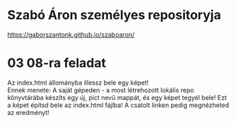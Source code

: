 # Szabó Áron személyes repositoryja
https://gaborszantonk.github.io/szaboaron/
# 03 08-ra feladat

Az index.html állományba illessz bele egy képet!<br> Ennek menete: A saját gépeden - a most létrehozott lokális repo könyvtárába készíts egy új, pict nevű mappát, és egy képet tegyél bele! Ezt a képet építsd bele az index.html fájlba! A csatolt linken pedig megnézheted az eredményt!

